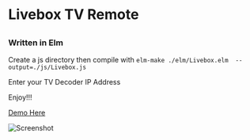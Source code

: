# Livebox TV Remote

##
### Written in Elm

Create a js directory then compile with
`elm-make ./elm/Livebox.elm  --output=./js/Livebox.js`

Enter your TV Decoder IP Address

Enjoy!!!

[Demo Here](http://www.i-mo.eu/livebox-remote.html)

![Screenshot](https://www.i-mo.eu/zings/lbtvremote.png)
